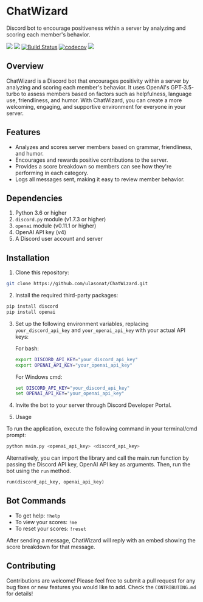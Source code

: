 # ChatWizard
Discord bot to encourage positiveness within a server by analyzing and scoring each member's behavior.


![](https://img.shields.io/github/license/ulasonat/prime-video-plus?color=blue&label=License)
![](https://img.shields.io/github/issues/ulasonat/ChatWizard)
[![Build Status](https://github.com/ulasonat/ChatWizard/actions/workflows/build.yml/badge.svg?branch=main)](https://github.com/ulasonat/ChatWizard/actions/workflows/build.yml)
[![codecov](https://codecov.io/gh/ulasonat/ChatWizard/branch/main/graph/badge.svg?token=G2AE2OWNO3)](https://codecov.io/gh/ulasonat/ChatWizard)
[![](https://img.shields.io/pypi/v/chatwizard?color=blue)](https://pypi.org/project/chatwizard/)



## Overview

ChatWizard is a Discord bot that encourages positivity within a server by analyzing and scoring each member's behavior. It uses OpenAI's GPT-3.5-turbo to assess members based on factors such as helpfulness, language use, friendliness, and humor. With ChatWizard, you can create a more welcoming, engaging, and supportive environment for everyone in your server.

## Features

- Analyzes and scores server members based on grammar, friendliness, and humor.
- Encourages and rewards positive contributions to the server.
- Provides a score breakdown so members can see how they're performing in each category.
- Logs all messages sent, making it easy to review member behavior.

## Dependencies 
1. Python 3.6 or higher
2. `discord.py` module (v1.7.3 or higher)
3. `openai` module (v0.11.1 or higher)
4. OpenAI API key (v4)
5. A Discord user account and server

## Installation

1. Clone this repository:
```bash
git clone https://github.com/ulasonat/ChatWizard.git
```

2. Install the required third-party packages:
```bash
pip install discord
pip install openai
```

3. Set up the following environment variables, replacing `your_discord_api_key` and `your_openai_api_key` with your actual API keys:

   For bash:
   ```bash
   export DISCORD_API_KEY="your_discord_api_key"
   export OPENAI_API_KEY="your_openai_api_key"
   ```

   For Windows cmd:
   ```cmd
   set DISCORD_API_KEY="your_discord_api_key"
   set OPENAI_API_KEY="your_openai_api_key"
   ```
4. Invite the bot to your server through Discord Developer Portal.

5. Usage

To run the application, execute the following command in your terminal/cmd prompt:
``` bash
python main.py <openai_api_key> <discord_api_key>
```

Alternatively, you can import the library and call the main.run function by passing the Discord API key, OpenAI API key as arguments. Then, run the bot using the `run` method.

```python
run(discord_api_key, openai_api_key)
```

## Bot Commands

- To get help: `!help`
- To view your scores: `!me`
- To reset your scores: `!reset`

After sending a message, ChatWizard will reply with an embed showing the score breakdown for that message.

## Contributing

Contributions are welcome! Please feel free to submit a pull request for any bug fixes or new features you would like to add. 
Check the ```CONTRIBUTING.md``` for details!
